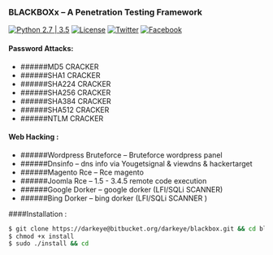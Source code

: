 ### BLACKBOXx – A Penetration Testing Framework

[![Python 2.7 | 3.5](https://img.shields.io/badge/python-2.7%20%7C%203.5-yellow.svg)](https://www.python.org/)
[![License](https://img.shields.io/badge/license-GPLv2-green.svg)](https://bitbucket.org/darkeye/blackbox/raw/master/COPYING)
[![Twitter](https://img.shields.io/badge/twitter-@blackeye-blue.svg)](https://twitter.com/0x676)
[![Facebook](https://img.shields.io/badge/facebook-@blackeye-blue.svg)](https://www.facebook.com/0xZeus.py)
#### Password Attacks: 
+ ######MD5 CRACKER
+ ######SHA1  CRACKER
+ ######SHA224 CRACKER
+ ######SHA256 CRACKER
+ ######SHA384 CRACKER
+ ######SHA512 CRACKER
+ ######NTLM CRACKER

#### Web Hacking :
+ ######Wordpress Bruteforce – Bruteforce wordpress panel
+ ######Dnsinfo              – dns info via Yougetsignal & viewdns & hackertarget
+ ######Magento Rce          – Rce magento
+ ######Joomla  Rce          – 1.5 - 3.4.5 remote code execution
+ ######Google Dorker        – google dorker (LFI/SQLi SCANNER)
+ ######Bing Dorker          – bing dorker (LFI/SQLi SCANNER )

####Installation :
```bash
$ git clone https://darkeye@bitbucket.org/darkeye/blackbox.git && cd blackbox
$ chmod +x install
$ sudo ./install && cd
```